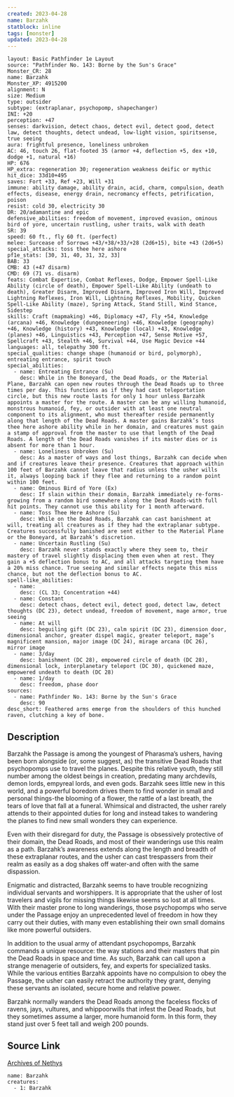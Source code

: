 ```yaml
---
created: 2023-04-28
name: Barzahk
statblock: inline
tags: [monster]
updated: 2023-04-28
---
```

```statblock
layout: Basic Pathfinder 1e Layout
source: "Pathfinder No. 143: Borne by the Sun's Grace"
Monster_CR: 28
name: Barzahk
Monster_XP: 4915200
alignment: N
size: Medium
type: outsider
subtype: (extraplanar, psychopomp, shapechanger)
INI: +20
perception: +47
senses: darkvision, detect chaos, detect evil, detect good, detect law, detect thoughts, detect undead, low-light vision, spiritsense, true seeing
aura: frightful presence, loneliness unbroken
AC: 46, touch 26, flat-footed 35 (armor +4, deflection +5, dex +10, dodge +1, natural +16)
HP: 676
HP_extra: regeneration 30; regeneration weakness deific or mythic
hit_dice: 33d10+495
saves: Fort +33, Ref +23, Will +31
immune: ability damage, ability drain, acid, charm, compulsion, death effects, disease, energy drain, necromancy effects, petrification, poison
resist: cold 30, electricity 30
DR: 20/adamantine and epic
defensive_abilities: freedom of movement, improved evasion, ominous bird of yore, uncertain rustling, usher traits, walk with death
SR: 39
speed: 60 ft., fly 60 ft. (perfect)
melee: Surcease of Sorrows +43/+38/+33/+28 (2d6+15), bite +43 (2d6+5)
special_attacks: toss thee here ashore
pf1e_stats: [30, 31, 40, 31, 32, 33]
BAB: 33
CMB: 43 (+47 disarm)
CMD: 69 (71 vs. disarm)
feats: Combat Expertise, Combat Reflexes, Dodge, Empower Spell-Like Ability (circle of death), Empower Spell-Like Ability (undeath to death), Greater Disarm, Improved Disarm, Improved Iron Will, Improved Lightning Reflexes, Iron Will, Lightning Reflexes, Mobility, Quicken Spell-Like Ability (maze), Spring Attack, Stand Still, Wind Stance, Sidestep
skills: Craft (mapmaking) +46, Diplomacy +47, Fly +54, Knowledge (arcana) +46, Knowledge (dungeoneering) +46, Knowledge (geography) +46, Knowledge (history) +43, Knowledge (local) +43, Knowledge (planes) +46, Linguistics +43, Perception +47, Sense Motive +57, Spellcraft +43, Stealth +46, Survival +44, Use Magic Device +44
languages: all, telepathy 300 ft.
special_qualities: change shape (humanoid or bird, polymorph), entreating entrance, spirit touch
special_abilities:
  - name: Entreating Entrance (Su)
    desc: While in the Boneyard, the Dead Roads, or the Material Plane, Barzahk can open new routes through the Dead Roads up to three times per day. This functions as if they had cast teleportation circle, but this new route lasts for only 1 hour unless Barzahk appoints a master for the route. A master can be any willing humanoid, monstrous humanoid, fey, or outsider with at least one neutral component to its alignment, who must thereafter reside permanently along that length of the Dead Roads. A master gains Barzahk’s toss thee here ashore ability while in her domain, and creatures must gain a stamp of approval from the master to use that length of the Dead Roads. A length of the Dead Roads vanishes if its master dies or is absent for more than 1 hour.
  - name: Loneliness Unbroken (Su)
    desc: As a master of ways and lost things, Barzahk can decide when and if creatures leave their presence. Creatures that approach within 100 feet of Barzahk cannot leave that radius unless the usher wills it, always looping back if they flee and returning to a random point within 100 feet.
  - name: Ominous Bird of Yore (Ex)
    desc: If slain within their domain, Barzahk immediately re-forms-growing from a random bird somewhere along the Dead Roads-with full hit points. They cannot use this ability for 1 month afterward.
  - name: Toss Thee Here Ashore (Su)
    desc: While on the Dead Roads, Barzahk can cast banishment at will, treating all creatures as if they had the extraplanar subtype. Creatures successfully banished are sent either to the Material Plane or the Boneyard, at Barzahk’s discretion.
  - name: Uncertain Rustling (Su)
    desc: Barzahk never stands exactly where they seem to, their mastery of travel slightly displacing them even when at rest. They gain a +5 deflection bonus to AC, and all attacks targeting them have a 20% miss chance. True seeing and similar effects negate this miss chance, but not the deflection bonus to AC.
spell-like_abilities:
  - name:
    desc: (CL 33; Concentration +44)
  - name: Constant
    desc: detect chaos, detect evil, detect good, detect law, detect thoughts (DC 23), detect undead, freedom of movement, mage armor, true seeing
  - name: At will
    desc: beguiling gift (DC 23), calm spirit (DC 23), dimension door, dimensional anchor, greater dispel magic, greater teleport, mage’s magnificent mansion, major image (DC 24), mirage arcana (DC 26), mirror image
  - name: 3/day
    desc: banishment (DC 28), empowered circle of death (DC 28), dimensional lock, interplanetary teleport (DC 30), quickened maze, empowered undeath to death (DC 28)
  - name: 1/day
    desc: freedom, phase door
sources:
  - name: Pathfinder No. 143: Borne by the Sun's Grace
    desc: 90
desc_short: Feathered arms emerge from the shoulders of this hunched raven, clutching a key of bone.
```
## Description
Barzahk the Passage is among the youngest of Pharasma’s ushers, having been born alongside (or, some suggest, as) the transitive Dead Roads that psychopomps use to travel the planes. Despite this relative youth, they still number among the oldest beings in creation, predating many archdevils, demon lords, empyreal lords, and even gods. Barzahk sees little new in this world, and a powerful boredom drives them to find wonder in small and personal things-the blooming of a flower, the rattle of a last breath, the tears of love that fall at a funeral. Whimsical and distracted, the usher rarely attends to their appointed duties for long and instead takes to wandering the planes to find new small wonders they can experience.

 Even with their disregard for duty, the Passage is obsessively protective of their domain, the Dead Roads, and most of their wanderings use this realm as a path. Barzahk’s awareness extends along the length and breadth of these extraplanar routes, and the usher can cast trespassers from their realm as easily as a dog shakes off water-and often with the same dispassion.

 Enigmatic and distracted, Barzahk seems to have trouble recognizing individual servants and worshippers. It is appropriate that the usher of lost travelers and vigils for missing things likewise seems so lost at all times. With their master prone to long wanderings, those psychopomps who serve under the Passage enjoy an unprecedented level of freedom in how they carry out their duties, with many even establishing their own small domains like more powerful outsiders.

 In addition to the usual army of attendant psychopomps, Barzahk commands a unique resource: the way stations and their masters that pin the Dead Roads in space and time. As such, Barzahk can call upon a strange menagerie of outsiders, fey, and experts for specialized tasks. While the various entities Barzahk appoints have no compulsion to obey the Passage, the usher can easily retract the authority they grant, denying these servants an isolated, secure home and relative power.

 Barzahk normally wanders the Dead Roads among the faceless flocks of ravens, jays, vultures, and whippoorwills that infest the Dead Roads, but they sometimes assume a larger, more humanoid form. In this form, they stand just over 5 feet tall and weigh 200 pounds.
## Source Link
[Archives of Nethys](https://aonprd.com/MonsterDisplay.aspx?ItemName=Barzahk)
```encounter-table
name: Barzahk
creatures:
  - 1: Barzahk
```
